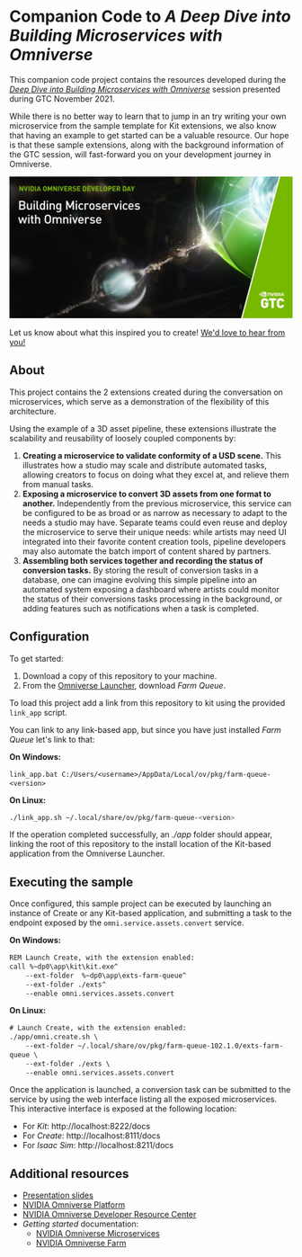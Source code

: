 # Companion Code to *A Deep Dive into Building Microservices with Omniverse*

This companion code project contains the resources developed during the [*Deep Dive into Building Microservices with Omniverse*](https://events.rainfocus.com/widget/nvidia/nvidiagtc/sessioncatalog/session/1629317010811001jRq5) session presented during GTC November 2021.

While there is no better way to learn that to jump in an try writing your own microservice from the sample template for Kit extensions, we also know that having an example to get started can be a valuable resource. Our hope is that these sample extensions, along with the background information of the GTC session, will fast-forward you on your development journey in Omniverse.

[![Deep Dive into Building Microservices with Omniverse GTC 2021](./docs/deep-dive-into-microservices-with-omniverse-session-poster.jpg)](https://events.rainfocus.com/widget/nvidia/nvidiagtc/sessioncatalog/session/1629317010811001jRq5)

Let us know about what this inspired you to create! [We'd love to hear from you!](https://forums.developer.nvidia.com/c/omniverse/showcase/362)

## About

This project contains the 2 extensions created during the conversation on microservices, which serve as a demonstration of the flexibility of this architecture.

Using the example of a 3D asset pipeline, these extensions illustrate the scalability and reusability of loosely coupled components by:
 1. **Creating a microservice to validate conformity of a USD scene.** This illustrates how a studio may scale and distribute automated tasks, allowing creators to focus on doing what they excel at, and relieve them from manual tasks.
 2. **Exposing a microservice to convert 3D assets from one format to another.** Independently from the previous microservice, this service can be configured to be as broad or as narrow as necessary to adapt to the needs a studio may have. Separate teams could even reuse and deploy the microservice to serve their unique needs: while artists may need UI integrated into their favorite content creation tools, pipeline developers may also automate the batch import of content shared by partners.
 3. **Assembling both services together and recording the status of conversion tasks.** By storing the result of conversion tasks in a database, one can imagine evolving this simple pipeline into an automated system exposing a dashboard where artists could monitor the status of their conversions tasks processing in the background, or adding features such as notifications when a task is completed.

## Configuration

To get started:
 1. Download a copy of this repository to your machine.
 2. From the [Omniverse Launcher](https://www.nvidia.com/en-us/omniverse), download *Farm Queue*.

To load this project add a link from this repository to kit using the provided `link_app` script.

You can link to any link-based app, but since you have just installed *Farm Queue* let's link to that:

**On Windows:**
```batch
link_app.bat C:/Users/<username>/AppData/Local/ov/pkg/farm-queue-<version>
```

**On Linux:**
```bash
./link_app.sh ~/.local/share/ov/pkg/farm-queue-<version>
```

If the operation completed successfully, an *./app* folder should appear, linking the root of this repository to the install location of the Kit-based application from the Omniverse Launcher.

## Executing the sample

Once configured, this sample project can be executed by launching an instance of Create or any Kit-based application, and submitting a task to the endpoint exposed by the `omni.service.assets.convert` service.

**On Windows:**
```batch
REM Launch Create, with the extension enabled:
call %~dp0\app\kit\kit.exe^
    --ext-folder  %~dp0\app\exts-farm-queue^
    --ext-folder ./exts^
    --enable omni.services.assets.convert
```

**On Linux:**
```shell
# Launch Create, with the extension enabled:
./app/omni.create.sh \
    --ext-folder ~/.local/share/ov/pkg/farm-queue-102.1.0/exts-farm-queue \
    --ext-folder ./exts \
    --enable omni.services.assets.convert
```

Once the application is launched, a conversion task can be submitted to the service by using the web interface listing all the exposed microservices. This interactive interface is exposed at the following location:
 * For *Kit*: http://localhost:8222/docs
 * For *Create*: http://localhost:8111/docs
 * For *Isaac Sim*: http://localhost:8211/docs

## Additional resources

 * [Presentation slides](https://drive.google.com/file/d/1lThTzjQqnGOgVE6GddwKhsl_f4f1vVsm/view?usp=sharing)
 * [NVIDIA Omniverse Platform](https://developer.nvidia.com/nvidia-omniverse-platform)
 * [NVIDIA Omniverse Developer Resource Center](https://developer.nvidia.com/nvidia-omniverse-developer-resource-center)
 * *Getting started* documentation:
   * [NVIDIA Omniverse Microservices](https://docs.omniverse.nvidia.com/services)
   * [NVIDIA Omniverse Farm](https://docs.omniverse.nvidia.com/farm)
